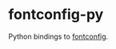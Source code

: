 # fontconfig-py

Python bindings to [fontconfig](https://www.freedesktop.org/wiki/Software/fontconfig/).
